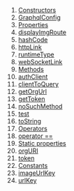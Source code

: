 1.  [Constructors](./GraphqlConfig-class#constructors.md)
2.  [GraphqlConfig](./GraphqlConfig/GraphqlConfig.md)
3.  [Properties](./GraphqlConfig-class#instance-properties.md)
4.  [displayImgRoute](./GraphqlConfig/displayImgRoute.md)
5.  [hashCode](https://api.flutter.dev/flutter/dart-core/Object/hashCode.html)
6.  [httpLink](./GraphqlConfig/httpLink.md)
7.  [runtimeType](https://api.flutter.dev/flutter/dart-core/Object/runtimeType.html)
8.  [webSocketLink](./GraphqlConfig/webSocketLink.md)
9.  [Methods](./GraphqlConfig-class#instance-methods.md)
10. [authClient](./GraphqlConfig/authClient.md)
11. [clientToQuery](./GraphqlConfig/clientToQuery.md)
12. [getOrgUrl](./GraphqlConfig/getOrgUrl.md)
13. [getToken](./GraphqlConfig/getToken.md)
14. [noSuchMethod](https://api.flutter.dev/flutter/dart-core/Object/noSuchMethod.html)
15. [test](./GraphqlConfig/test.md)
16. [toString](https://api.flutter.dev/flutter/dart-core/Object/toString.html)
17. [Operators](./GraphqlConfig-class#operators.md)
18. [operator
    ==](https://api.flutter.dev/flutter/dart-core/Object/operator_equals.html)
19. [Static
    properties](./GraphqlConfig-class#static-properties.md)
20. [orgURI](./GraphqlConfig/orgURI.md)
21. [token](./GraphqlConfig/token.md)
22. [Constants](./GraphqlConfig-class#constants.md)
23. [imageUrlKey](./GraphqlConfig/imageUrlKey-constant.md)
24. [urlKey](./GraphqlConfig/urlKey-constant.md)
